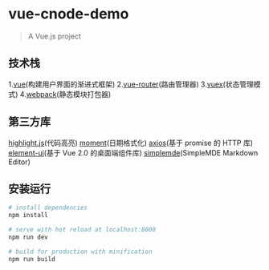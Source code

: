 # vue-cnode-demo

> A Vue.js project

## 技术栈
1.[vue](https://cn.vuejs.org/v2/guide/)(构建用户界面的渐进式框架)
2.[vue-router](https://router.vuejs.org/zh/)(路由管理器)
3.[vuex](https://vuex.vuejs.org/zh/)(状态管理模式)
4.[webpack](https://www.webpackjs.com/concepts/)(静态模块打包器)

## 第三方库
[highlight.js](https://highlightjs.org/)(代码高亮)
[moment](http://momentjs.cn/docs/)(日期格式化)
[axios](https://www.kancloud.cn/yunye/axios/234845)(基于 promise 的 HTTP 库)
[element-ui](http://element.eleme.io/#/zh-CN/)(基于 Vue 2.0 的桌面端组件库)
[simplemde](https://simplemde.com/)(SimpleMDE Markdown Editor)

## 安装运行

``` bash
# install dependencies
npm install

# serve with hot reload at localhost:8080
npm run dev

# build for production with minification
npm run build
```
